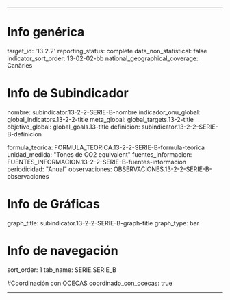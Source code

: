 ---

# Info genérica
target_id: '13.2.2'
reporting_status: complete
data_non_statistical: false
indicator_sort_order: 13-02-02-bb
national_geographical_coverage: Canàries

# Info de Subindicador
nombre: subindicator.13-2-2-SERIE-B-nombre
indicador_onu_global: global_indicators.13-2-2-title
meta_global: global_targets.13-2-title
objetivo_global: global_goals.13-title
definicion: subindicator.13-2-2-SERIE-B-definicion

formula_teorica: FORMULA_TEORICA.13-2-2-SERIE-B-formula-teorica
unidad_medida: "Tones de CO2 equivalent"
fuentes_informacion: FUENTES_INFORMACION.13-2-2-SERIE-B-fuentes-informacion
periodicidad: "Anual"
observaciones: OBSERVACIONES.13-2-2-SERIE-B-observaciones
# Info de Gráficas
graph_title: subindicator.13-2-2-SERIE-B-graph-title
graph_type: bar

# Info de navegación
sort_order: 1
tab_name: SERIE.SERIE_B

#Coordinación con OCECAS
coordinado_con_ocecas: true

---